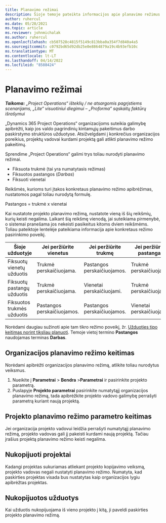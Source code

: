 ```yaml
---
title: Planavimo režimai
description: Šioje temoje pateikta informacijos apie planavimo režimus.
author: ruhercul
ms.date: 05/28/2021
ms.topic: article
ms.reviewer: johnmichalak
ms.author: ruhercul
ms.openlocfilehash: cb507528c4815f5149c813bba0a354f7d840a4a5
ms.sourcegitcommit: c0792bd65d92db25e0e8864879a19c4b93efb10c
ms.translationtype: MT
ms.contentlocale: lt-LT
ms.lasthandoff: 04/14/2022
ms.locfileid: "8588424"
---
```

# <a name="scheduling-modes"></a>Planavimo režimai

_**Taikoma:** „Project Operations“ išteklių / ne atsargomis pagrįstiems scenarijams, „Lite“ visuotiniui diegimui – „Proforma“ sąskaitų faktūrų išrašymui_


„Dynamics 365 Project Operations“ organizacijoms suteikia galimybę apibrėžti, kaip jos valdo pagrindinių kintamųjų pakeitimus darbo paskirstymo struktūros užduotyse. Atsižvelgdami į konkrečius organizacijos poreikius, projektų vadovai kurdami projektą gali atlikti planavimo režimo pakeitimų.

Sprendime „Project Operations“ galimi trys toliau nurodyti planavimo režimai.

  - Fiksuota trukmė (tai yra numatytasis režimas)
  - Fiksuotos pastangos (*Darbas*)
  - Fiksuoti vienetai

Reikšmės, kurioms turi įtakos konkretaus planavimo režimo apibrėžimas, nustatomos pagal toliau nurodytą formulę.

  Pastangos = trukmė x vienetai

Kai nustatote projekto planavimo režimą, nustatote vieną iš šių reikšmių, kurių keisti negalima. Laikant šią reikšmę vienodą, jai suteikiama pirmenybė, o sistemai pranešama jos nekeisti pasikeitus kitoms dviem reikšmėms. Toliau pateiktoje lentelėje pateikiama informacija apie konkretaus režimo pasirinkimo poveikį.

| **Šioje užduotyje**             | **Jei peržiūrite vienetus**   | **Jei peržiūrite trukmę** | **Jei peržiūrite pastangas**  |
|----------------------|---------------------------|----------------------------|---------------------------|
| Fiksuotų vienetų užduotis     | Trukmė perskaičiuojama. | Pastangos perskaičiuojamos.    | Trukmė perskaičiuojama. |
| Fiksuotų pastangų užduotis    | Trukmė perskaičiuojama. | Vienetai perskaičiuojami.    | Trukmė perskaičiuojama. |
| Fiksuotos trukmės užduotis  | Pastangos perskaičiuojamos.   | Pastangos perskaičiuojamos.    | Vienetai perskaičiuojami.   |

Norėdami daugiau sužinoti apie tam tikro režimo poveikį, žr. [Užduoties tipo keitimas norint tiksliau planuoti](https://support.microsoft.com/en-us/office/change-the-task-type-for-more-accurate-scheduling-b0b969ad-45bc-4e9e-8967-435587548a72). Temoje vietoj termino **Pastangos** naudojamas terminas **Darbas**.

## <a name="change-the-organizations-scheduling-mode"></a>Organizacijos planavimo režimo keitimas

Norėdami apibrėžti organizacijos planavimo režimą, atlikite toliau nurodytus veiksmus.

1. Nueikite į **Parametrai** \> **Bendra** \>**Parametrai** ir pasirinkite projekto parametrą. 
2. Puslapyje **Projekto parametrai** pasirinkite numatytąjį organizacijos planavimo režimą, tada apibrėžkite projekto vadovo galimybę perrašyti parametrą kuriant naują projektą.

## <a name="change-the-scheduling-mode-setting-on-a-project"></a>Projekto planavimo režimo parametro keitimas

Jei organizacija projekto vadovui leidžia perrašyti numatytąjį planavimo režimą, projekto vadovas gali jį pakeisti kurdami naują projektą. Tačiau įrašius projektą planavimo režimo keisti negalima.

## <a name="copied-projects"></a>Nukopijuoti projektai

Kadangi projektas sukuriamas atliekant projekto kopijavimo veiksmą, projekto vadovas negali nustatyti planavimo režimo. Numatyta, kad paskirties projektas visada bus nustatytas kaip organizacijos lygiu apibrėžtas projektas.

## <a name="copied-tasks"></a>Nukopijuotos užduotys

Kai užduotis nukopijuojama iš vieno projekto į kitą, ji paveldi paskirties projekto planavimo režimą.
